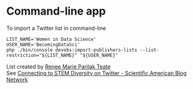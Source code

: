 # Command-line app

To import a Twitter list in command-line

```
LIST_NAME='Women in Data Science'
USER_NAME='BecomingDataSci'
php ./bin/console devobs:import-publishers-lists --list-restriction="${LIST_NAME}" "${USER_NAME}"
```

List created by [Renee Marie Parilak Teate](https://twitter.com/BecomingDataSci)  
See [Connecting to STEM Diversity on Twitter - Scientific American Blog Network](https://blogs.scientificamerican.com/urban-scientist/connecting-to-stem-diversity-on-twitter/)
